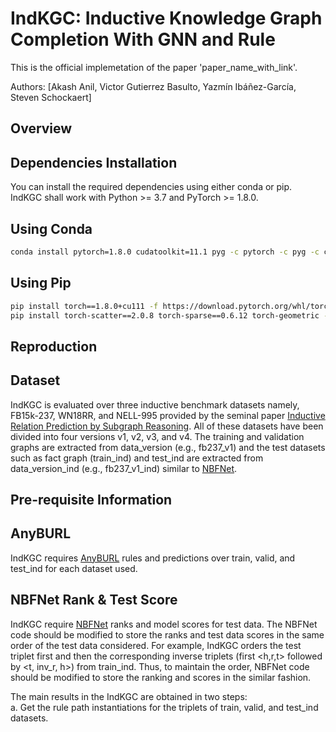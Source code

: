 # IndKGC: Inductive Knowledge Graph Completion With GNN and Rule #

This is the official implemetation of the paper 'paper_name_with_link'.

Authors:
[Akash Anil, Victor Gutierrez Basulto, Yazmín Ibáñez-García, Steven Schockaert]

## Overview ##

## Dependencies Installation ##
You can install the required dependencies using either conda or pip. IndKGC shall work with Python >= 3.7 and PyTorch >= 1.8.0.

## Using Conda ##
```bash
conda install pytorch=1.8.0 cudatoolkit=11.1 pyg -c pytorch -c pyg -c conda-forge
```

## Using Pip ##
```bash
pip install torch==1.8.0+cu111 -f https://download.pytorch.org/whl/torch_stable.html
pip install torch-scatter==2.0.8 torch-sparse==0.6.12 torch-geometric -f https://data.pyg.org/whl/torch-1.8.0+cu111.html
```

## Reproduction ##

## Dataset ##
IndKGC is evaluated over three inductive benchmark datasets namely, FB15k-237, WN18RR, and NELL-995 provided by the seminal paper [Inductive Relation Prediction by Subgraph Reasoning](https://github.com/kkteru/grail). All of these datasets have been divided into four versions v1, v2, v3, and v4. The training and validation graphs are extracted from data_version (e.g., fb237_v1) and the test datasets such as fact graph (train_ind) and test_ind are extracted from data_version_ind (e.g., fb237_v1_ind) similar to [NBFNet](https://github.com/KiddoZhu/NBFNet-PyG).

## Pre-requisite Information ##
## AnyBURL ##
IndKGC requires [AnyBURL](https://web.informatik.uni-mannheim.de/AnyBURL/) rules and predictions over train, valid, and test_ind for each dataset used.  

## NBFNet Rank & Test Score ##
IndKGC require [NBFNet](https://github.com/KiddoZhu/NBFNet-PyG) ranks and model scores for test data. The NBFNet code should be modified to store the ranks and test data scores in the same order of the test data considered. For example, IndKGC orders the test triplet first and then the corresponding inverse triplets (first <h,r,t> followed by <t, inv_r, h>) from train_ind. Thus, to maintain the order, NBFNet code should be modified to store the ranking and scores in the similar fashion.

The main results in the IndKGC are obtained in two steps:  
a. Get the rule path instantiations for the triplets of train, valid, and test_ind datasets.
```bash
   
   
```
